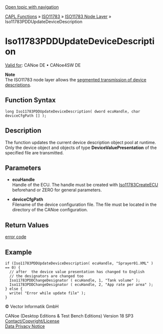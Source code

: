 [Open topic with navigation](../../../../../../CANoeDEFamily.htm#Topics/CAPLFunctions/ISO11783/ISONodeLayer/Functions/CAPLfunctionIso11783PDDUpdateDeviceDescription.md)

[CAPL Functions](../../../CAPLfunctions.md) » [ISO11783](../../CAPLfunctionsISO11783Overview.md) » [ISO11783 Node Layer](../CAPLfunctionsISONLOverview.md) » Iso11783PDDUpdateDeviceDescription

# Iso11783PDDUpdateDeviceDescription

[Valid for](../../../../Shared/FeatureAvailability.md):  CANoe DE • CANoe4SW DE

**Note**  
The ISO11783 node layer allows the [segmented transmission of device descriptions](../../../../CANoeCANalyzer/ISO11783/processData/ProcessDataSegmentedTransmission.md).

## Function Syntax

```plaintext
long Iso11783PDDUpdateDeviceDescription( dword ecuHandle, char deviceCfgPath [] );
```

## Description

The function updates the current device description object pool at runtime. Only the device object and objects of type **DeviceValuePresentation** of the specified file are transmitted.

## Parameters

- **ecuHandle**  
  Handle of the ECU. The handle must be created with [Iso11783CreateECU](CAPLfunctionIso11783CreateECU.md) beforehand or ZERO for general parameters.

- **deviceCfgPath**  
  Filename of the device configuration file. The file must be located in the directory of the CANoe configuration.

## Return Values

[error code](../CAPLfunctionsISONLErrorCodesPDDOnError.md)

## Example

```plaintext
if (Iso11783PDDUpdateDeviceDescription( ecuHandle, "Sprayer01.XML" ) == 0) {
  // after  the device value presentation has changed to English
  // the designators are changed too
  Iso11783PDDChangeDesignator ( ecuHandle, 1, "Tank volume" );
  Iso11783PDDChangeDesignator ( ecuHandle, 2, "App rate per area" );
} else {
  write( "Error while update file" );
}
```

© Vector Informatik GmbH

CANoe (Desktop Editions & Test Bench Editions) Version 18 SP3  
[Contact/Copyright/License](../../../../Shared/ContactCopyrightLicense.md)  
[Data Privacy Notice](https://www.vector.com/int/en/company/get-info/privacy-policy/)